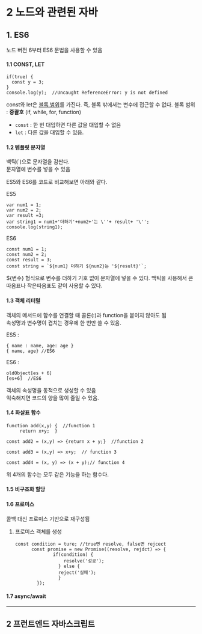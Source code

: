 # 2 노드와 관련된 자바


## 1. ES6
노드 버전 6부터 ES6 문법을 사용할 수 있음  

#### 1.1 CONST, LET
```
if(true) {
  const y = 3;
}
console.log(y);  //Uncaught ReferenceError: y is not defined
```
const와 let은 <u>블록 범위</u>를 가진다. 즉,  블록 밖에서는 변수에 접근할 수 없다. 
블록 범위 : __중괄호__ (if, while, for, function)  
+ `const` : 한 번 대입하면 다른 값을 대입할 수 없음
+ `let` : 다른 값을 대입할 수 있음.      



#### 1.2  템플릿 문자열  
백틱(`)으로 문자열을 감싼다.  
문자열에 변수를 넣을 수 있음  

ES5와 ES6를 코드로 비교해보면 아래와 같다.

ES5
```
var num1 = 1;
var num2 = 2;
var result =3;
var string1 = num1+'더하기'+num2+'는 \''+ result+ '\'';
console.log(string1);
```

ES6
```
const num1 = 1;
const num2 = 2;
const result = 3;
const string = `${num1} 더하기 ${num2}는 '${result}'`;
```
${변수} 형식으로 변수를 더하기 기호 없이 문자열에 넣을 수 있다.
백틱을 사용해서 큰따옴표나 작은따옴표도 같이 사용할 수 있다.  



#### 1.3  객체 리터럴  
객체의 메서드에 함수를 연결할 때 콜론(:)과 function을 붙이지 않아도 됨  
속성명과 변수명이 겹치는 경우에 한 번만 쓸 수 있음.

ES5 : 
```
{ name : name, age: age } 
{ name, age} //ES6
```
ES6 :
```
oldObject[es + 6] 
[es+6]  //ES6
```
객체의 속성명을 동적으로 생성할 수 있음  
익숙해지면 코드의 양을 많이 줄일 수 있음.  

#### 1.4  화살표 함수  
```
function add(x,y) {  //function 1
	 return x+y;  }
 
const add2 = (x,y) => {return x + y;}  //function 2

const add3 = (x,y) => x+y;  // function 3

const add4 = (x, y) => (x + y);// function 4
```

위 4개의 함수는 모두 같은 기능을 하는 함수다.

#### 1.5 비구조화 할당

#### 1.6 프로미스
콜백 대신 프로미스 기반으로 재구성됨

1. 프로미스 객체를 생성
	```
	const condition = ture; //true면 resolve, false면 rejcect
		  const promise = new Promise((resolve, rejdct) => {
				  if(condition) {
					  resolve('성공');
					} else { 
					reject('실패');
					}
			});

#### 1.7 async/await

---

## 2 프런트엔드 자바스크립트
